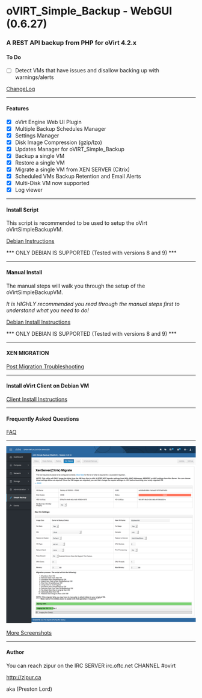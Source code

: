 # oVIRT_Simple_Backup - WebGUI (0.6.27) 

### A REST API backup from PHP for oVirt 4.2.x
   
#### To Do
 - [ ] Detect VMs that have issues and disallow backing up with warnings/alerts


   
[ChangeLog](https://github.com/zipurman/oVIRT_Simple_Backup/blob/master/ChangeLog.md)

---

#### Features

 - [x] oVirt Engine Web UI Plugin
 - [x] Multiple Backup Schedules Manager
 - [x] Settings Manager
 - [x] Disk Image Compression (gzip/lzo)
 - [x] Updates Manager for oVIRT_Simple_Backup
 - [x] Backup a single VM
 - [x] Restore a single VM
 - [x] Migrate a single VM from XEN SERVER (Citrix)
 - [x] Scheduled VMs Backup Retention and Email Alerts
 - [x] Multi-Disk VM now supported
 - [x] Log viewer

---

#### Install Script

This script is recommended to be used to setup the oVirt oVirtSimpleBackupVM.

[Debian Instructions](https://github.com/zipurman/oVIRT_Simple_Backup/tree/master/server/installer)

*** ONLY DEBIAN IS SUPPORTED (Tested with versions 8 and 9) ***

---


#### Manual Install

The manual steps will walk you through the setup of the oVirtSimpleBackupVM.

*It is HIGHLY recommended you read through the manual steps first to understand what you need to do!*

[Debian Install Instructions](https://github.com/zipurman/oVIRT_Simple_Backup/blob/master/docs/install_debian.md)

*** ONLY DEBIAN IS SUPPORTED (Tested with versions 8 and 9) ***

---

#### XEN MIGRATION 

[Post Migration Troubleshooting](https://github.com/zipurman/oVIRT_Simple_Backup/blob/master/docs/POST_XEN_MIGRATION.md)

---

#### Install oVirt Client on Debian VM

[Client Install Instructions](http://zipur.ca/knowledgebase/debian-8-jessie-ovirt-guest-agent/)

---

#### Frequently Asked Questions

[FAQ](https://github.com/zipurman/oVIRT_Simple_Backup/blob/master/FAQ.md)


---
 
![ ](screenshots/SS.0.6.14.00.png?raw=true)

[More Screenshots](https://github.com/zipurman/oVIRT_Simple_Backup/tree/master/screenshots)

---

#### Author

You can reach zipur on the IRC SERVER irc.oftc.net CHANNEL #ovirt

http://zipur.ca

aka (Preston Lord)

